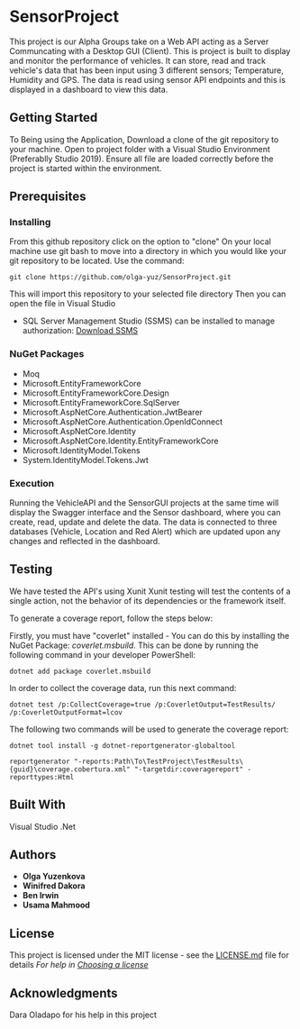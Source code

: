 # SensorProject
This project is our Alpha Groups take on a Web API acting as a Server Communcating with a Desktop GUI (Client).
This is project is built to display and monitor the performance of vehicles. It can store, read and track vehicle's data that has been input using 3 different sensors; Temperature, Humidity and GPS.
The data is read using sensor API endpoints and this is displayed in a dashboard to view this data.

## Getting Started

To Being using the Application, Download a clone of the git repository to your machine. Open to project folder with a Visual Studio Environment (Preferablly Studio 2019). Ensure all file are loaded correctly before the project is started within the environment.

## Prerequisites

### Installing
From this github repository click on the option to "clone"
On your local machine use git bash to move into a directory in which you would like your git repository to be located.
Use the command:
```
git clone https://github.com/olga-yuz/SensorProject.git
```
This will import this repository to your selected file directory
Then you can open the file in Visual Studio

- SQL Server Management Studio (SSMS) can be installed to manage authorization: [Download SSMS](https://docs.microsoft.com/en-us/sql/ssms/download-sql-server-management-studio-ssms?view=sql-server-ver15)

### NuGet Packages
- Moq
- Microsoft.EntityFrameworkCore
- Microsoft.EntityFrameworkCore.Design
- Microsoft.EntityFrameworkCore.SqlServer
- Microsoft.AspNetCore.Authentication.JwtBearer
- Microsoft.AspNetCore.Authentication.OpenIdConnect
- Microsoft.AspNetCore.Identity
- Microsoft.AspNetCore.Identity.EntityFrameworkCore
- Microsoft.IdentityModel.Tokens
- System.IdentityModel.Tokens.Jwt

### Execution

Running the VehicleAPI and the SensorGUI projects at the same time will display the Swagger interface and the Sensor dashboard, where you can create, read, update and delete the data.
The data is connected to three databases (Vehicle, Location and Red Alert) which are updated upon any changes and reflected in the dashboard.

## Testing
We have tested the API's using Xunit
Xunit testing will test the contents of a single action, not the behavior of its dependencies or the framework itself.

To generate a coverage report, follow the steps below:

Firstly, you must have "coverlet" installed - You can do this by installing the NuGet Package: *coverlet.msbuild*.
This can be done by running the following command in your developer PowerShell:
```
dotnet add package coverlet.msbuild
```
In order to collect the coverage data, run this next command:
```
dotnet test /p:CollectCoverage=true /p:CoverletOutput=TestResults/ /p:CoverletOutputFormat=lcov
```

The following two commands will be used to generate the coverage report:

```
dotnet tool install -g dotnet-reportgenerator-globaltool
```

```
reportgenerator "-reports:Path\To\TestProject\TestResults\{guid}\coverage.cobertura.xml" "-targetdir:coveragereport" -reporttypes:Html
```

## Built With

Visual Studio
.Net

## Authors

* **Olga Yuzenkova**
* **Winifred Dakora** 
* **Ben Irwin** 
* **Usama Mahmood**

## License

This project is licensed under the MIT license - see the [LICENSE.md](LICENSE.md) file for details 
*For help in [Choosing a license](https://choosealicense.com/)*

## Acknowledgments

Dara Oladapo for his help in this project

